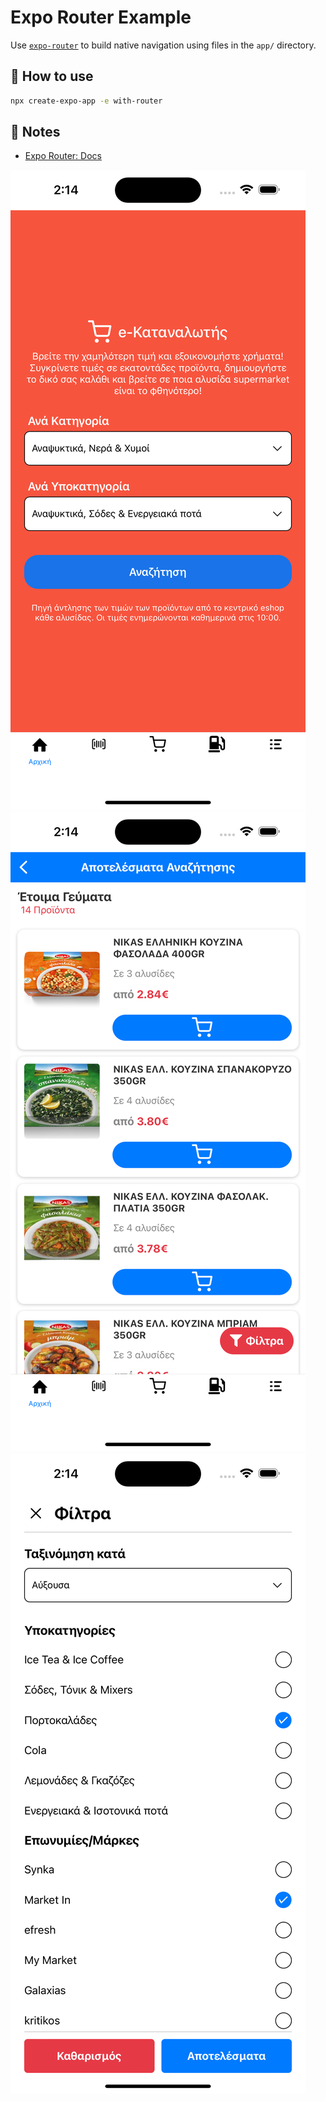 # Expo Router Example

Use [`expo-router`](https://docs.expo.dev/router/introduction/) to build native navigation using files in the `app/` directory.

## 🚀 How to use

```sh
npx create-expo-app -e with-router
```

## 📝 Notes

- [Expo Router: Docs](https://docs.expo.dev/router/introduction/)

![Alt text](app_imgs/first_screen.png)
![Alt text](app_imgs/second_screen.png)
![Alt text](app_imgs/third_screen.png)
